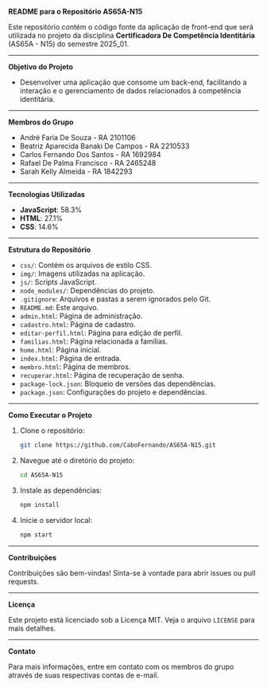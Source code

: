 **README para o Repositório AS65A-N15**

Este repositório contém o código fonte da aplicação de front-end que será utilizada no projeto da disciplina **Certificadora De Competência Identitária** (AS65A - N15) do semestre 2025_01.

---

**Objetivo do Projeto**

- Desenvolver uma aplicação que consome um back-end, facilitando a interação e o gerenciamento de dados relacionados à competência identitária.

---

**Membros do Grupo**

- André Faria De Souza - RA 2101106
- Beatriz Aparecida Banaki De Campos - RA 2210533
- Carlos Fernando Dos Santos - RA 1692984
- Rafael De Palma Francisco - RA 2465248
- Sarah Kelly Almeida - RA 1842293

---

**Tecnologias Utilizadas**

- **JavaScript**: 58.3%
- **HTML**: 27.1%
- **CSS**: 14.6%

---

**Estrutura do Repositório**

- `css/`: Contém os arquivos de estilo CSS.
- `img/`: Imagens utilizadas na aplicação.
- `js/`: Scripts JavaScript.
- `node_modules/`: Dependências do projeto.
- `.gitignore`: Arquivos e pastas a serem ignorados pelo Git.
- `README.md`: Este arquivo.
- `admin.html`: Página de administração.
- `cadastro.html`: Página de cadastro.
- `editar-perfil.html`: Página para edição de perfil.
- `familias.html`: Página relacionada a famílias.
- `home.html`: Página inicial.
- `index.html`: Página de entrada.
- `membro.html`: Página de membros.
- `recuperar.html`: Página de recuperação de senha.
- `package-lock.json`: Bloqueio de versões das dependências.
- `package.json`: Configurações do projeto e dependências.

---

**Como Executar o Projeto**

1. Clone o repositório:
   ```bash
   git clone https://github.com/CaboFernando/AS65A-N15.git
   ```

2. Navegue até o diretório do projeto:
   ```bash
   cd AS65A-N15
   ```

3. Instale as dependências:
   ```bash
   npm install
   ```

4. Inicie o servidor local:
   ```bash
   npm start
   ```

---

**Contribuições**

Contribuições são bem-vindas! Sinta-se à vontade para abrir issues ou pull requests.

---

**Licença**

Este projeto está licenciado sob a Licença MIT. Veja o arquivo `LICENSE` para mais detalhes.

---

**Contato**

Para mais informações, entre em contato com os membros do grupo através de suas respectivas contas de e-mail.

